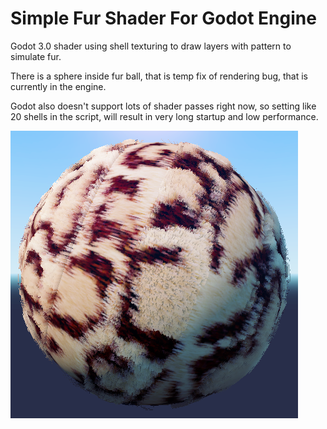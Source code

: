 # Simple Fur Shader For Godot Engine
Godot 3.0 shader using shell texturing to draw layers with pattern to simulate fur.

There is a sphere inside fur ball, that is temp fix of rendering bug, that is currently in the engine.

Godot also doesn't support lots of shader passes right now, so setting like 20 shells in the script, will result in very long startup and low performance.

[![screenshot](/screenshot.png)](https://godotengine.org)
